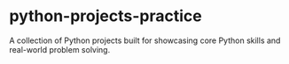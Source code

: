 # python-projects-practice
A collection of Python projects built for showcasing core Python skills and real-world problem solving.
